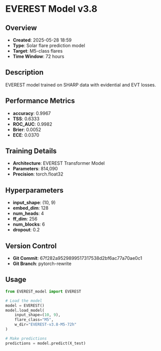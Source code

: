 # EVEREST Model v3.8

## Overview
- **Created**: 2025-05-28 18:59
- **Type**: Solar flare prediction model
- **Target**: M5-class flares
- **Time Window**: 72 hours

## Description
EVEREST model trained on SHARP data with evidential and EVT losses.

## Performance Metrics
- **accuracy**: 0.9967
- **TSS**: 0.6333
- **ROC_AUC**: 0.9982
- **Brier**: 0.0052
- **ECE**: 0.0370


## Training Details
- **Architecture**: EVEREST Transformer Model
- **Parameters**: 814,090
- **Precision**: torch.float32

## Hyperparameters
- **input_shape**: (10, 9)
- **embed_dim**: 128
- **num_heads**: 4
- **ff_dim**: 256
- **num_blocks**: 6
- **dropout**: 0.2

## Version Control
- **Git Commit**: 67f282a9529899517317538d2bf6ac77a70ae0c1
- **Git Branch**: pytorch-rewrite

## Usage
```python
from EVEREST_model import EVEREST

# Load the model
model = EVEREST()
model.load_model(
    input_shape=(10, 9),
    flare_class="M5",
    w_dir="EVEREST-v3.8-M5-72h"
)

# Make predictions
predictions = model.predict(X_test)
```
